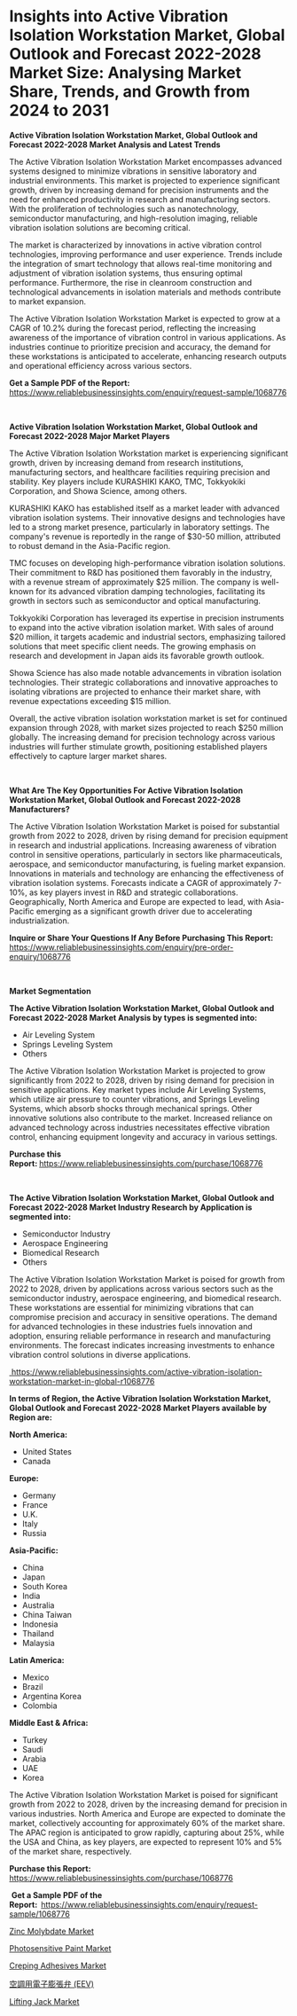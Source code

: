 <p><h1>Insights into Active Vibration Isolation Workstation Market, Global Outlook and Forecast 2022-2028 Market Size: Analysing Market Share, Trends, and Growth from 2024 to 2031</h1></p><p><strong>Active Vibration Isolation Workstation Market, Global Outlook and Forecast 2022-2028 Market Analysis and Latest Trends</strong></p>
<p><p>The Active Vibration Isolation Workstation Market encompasses advanced systems designed to minimize vibrations in sensitive laboratory and industrial environments. This market is projected to experience significant growth, driven by increasing demand for precision instruments and the need for enhanced productivity in research and manufacturing sectors. With the proliferation of technologies such as nanotechnology, semiconductor manufacturing, and high-resolution imaging, reliable vibration isolation solutions are becoming critical.</p><p>The market is characterized by innovations in active vibration control technologies, improving performance and user experience. Trends include the integration of smart technology that allows real-time monitoring and adjustment of vibration isolation systems, thus ensuring optimal performance. Furthermore, the rise in cleanroom construction and technological advancements in isolation materials and methods contribute to market expansion.</p><p>The Active Vibration Isolation Workstation Market is expected to grow at a CAGR of 10.2% during the forecast period, reflecting the increasing awareness of the importance of vibration control in various applications. As industries continue to prioritize precision and accuracy, the demand for these workstations is anticipated to accelerate, enhancing research outputs and operational efficiency across various sectors.</p></p>
<p><strong>Get a Sample PDF of the Report:&nbsp;</strong> <a href="https://www.reliablebusinessinsights.com/enquiry/request-sample/1068776">https://www.reliablebusinessinsights.com/enquiry/request-sample/1068776</a></p>
<p>&nbsp;</p>
<p><strong>Active Vibration Isolation Workstation Market, Global Outlook and Forecast 2022-2028 Major Market Players</strong></p>
<p><p>The Active Vibration Isolation Workstation market is experiencing significant growth, driven by increasing demand from research institutions, manufacturing sectors, and healthcare facilities requiring precision and stability. Key players include KURASHIKI KAKO, TMC, Tokkyokiki Corporation, and Showa Science, among others.</p><p>KURASHIKI KAKO has established itself as a market leader with advanced vibration isolation systems. Their innovative designs and technologies have led to a strong market presence, particularly in laboratory settings. The company's revenue is reportedly in the range of $30-50 million, attributed to robust demand in the Asia-Pacific region.</p><p>TMC focuses on developing high-performance vibration isolation solutions. Their commitment to R&D has positioned them favorably in the industry, with a revenue stream of approximately $25 million. The company is well-known for its advanced vibration damping technologies, facilitating its growth in sectors such as semiconductor and optical manufacturing.</p><p>Tokkyokiki Corporation has leveraged its expertise in precision instruments to expand into the active vibration isolation market. With sales of around $20 million, it targets academic and industrial sectors, emphasizing tailored solutions that meet specific client needs. The growing emphasis on research and development in Japan aids its favorable growth outlook.</p><p>Showa Science has also made notable advancements in vibration isolation technologies. Their strategic collaborations and innovative approaches to isolating vibrations are projected to enhance their market share, with revenue expectations exceeding $15 million.</p><p>Overall, the active vibration isolation workstation market is set for continued expansion through 2028, with market sizes projected to reach $250 million globally. The increasing demand for precision technology across various industries will further stimulate growth, positioning established players effectively to capture larger market shares.</p></p>
<p>&nbsp;</p>
<p><strong>What Are The Key Opportunities For Active Vibration Isolation Workstation Market, Global Outlook and Forecast 2022-2028 Manufacturers?</strong></p>
<p><p>The Active Vibration Isolation Workstation Market is poised for substantial growth from 2022 to 2028, driven by rising demand for precision equipment in research and industrial applications. Increasing awareness of vibration control in sensitive operations, particularly in sectors like pharmaceuticals, aerospace, and semiconductor manufacturing, is fueling market expansion. Innovations in materials and technology are enhancing the effectiveness of vibration isolation systems. Forecasts indicate a CAGR of approximately 7-10%, as key players invest in R&D and strategic collaborations. Geographically, North America and Europe are expected to lead, with Asia-Pacific emerging as a significant growth driver due to accelerating industrialization.</p></p>
<p><strong>Inquire or Share Your Questions If Any Before Purchasing This Report:</strong> <a href="https://www.reliablebusinessinsights.com/enquiry/pre-order-enquiry/1068776">https://www.reliablebusinessinsights.com/enquiry/pre-order-enquiry/1068776</a></p>
<p>&nbsp;</p>
<p><strong>Market Segmentation</strong></p>
<p><strong>The Active Vibration Isolation Workstation Market, Global Outlook and Forecast 2022-2028 Market Analysis by types is segmented into:</strong></p>
<p><ul><li>Air Leveling System</li><li>Springs Leveling System</li><li>Others</li></ul></p>
<p><p>The Active Vibration Isolation Workstation Market is projected to grow significantly from 2022 to 2028, driven by rising demand for precision in sensitive applications. Key market types include Air Leveling Systems, which utilize air pressure to counter vibrations, and Springs Leveling Systems, which absorb shocks through mechanical springs. Other innovative solutions also contribute to the market. Increased reliance on advanced technology across industries necessitates effective vibration control, enhancing equipment longevity and accuracy in various settings.</p></p>
<p><strong>Purchase this Report:&nbsp;</strong><a href="https://www.reliablebusinessinsights.com/purchase/1068776">https://www.reliablebusinessinsights.com/purchase/1068776</a></p>
<p>&nbsp;</p>
<p><strong>The Active Vibration Isolation Workstation Market, Global Outlook and Forecast 2022-2028 Market Industry Research by Application is segmented into:</strong></p>
<p><ul><li>Semiconductor Industry</li><li>Aerospace Engineering</li><li>Biomedical Research</li><li>Others</li></ul></p>
<p><p>The Active Vibration Isolation Workstation Market is poised for growth from 2022 to 2028, driven by applications across various sectors such as the semiconductor industry, aerospace engineering, and biomedical research. These workstations are essential for minimizing vibrations that can compromise precision and accuracy in sensitive operations. The demand for advanced technologies in these industries fuels innovation and adoption, ensuring reliable performance in research and manufacturing environments. The forecast indicates increasing investments to enhance vibration control solutions in diverse applications.</p></p>
<p><a href="https://www.reliablebusinessinsights.com/active-vibration-isolation-workstation-market-in-global-r1068776">&nbsp;https://www.reliablebusinessinsights.com/active-vibration-isolation-workstation-market-in-global-r1068776</a></p>
<p><strong>In terms of Region, the Active Vibration Isolation Workstation Market, Global Outlook and Forecast 2022-2028 Market Players available by Region are:</strong></p>
<p>
    <p> <strong> North America: </strong>
        <ul>
            <li>United States</li>
            <li>Canada</li>
        </ul>
        </p> 
    <p> <strong> Europe: </strong>
        <ul>
            <li>Germany</li>
            <li>France</li>
            <li>U.K.</li>
            <li>Italy</li>
            <li>Russia</li>
        </ul>
        </p> 
    <p> <strong> Asia-Pacific: </strong>
        <ul>
            <li>China</li>
            <li>Japan</li>
            <li>South Korea</li>
            <li>India</li>
            <li>Australia</li>
            <li>China Taiwan</li>
            <li>Indonesia</li>
            <li>Thailand</li>
            <li>Malaysia</li>
        </ul>
        </p> 
    <p> <strong> Latin America: </strong>
        <ul>
            <li>Mexico</li>
            <li>Brazil</li>
            <li>Argentina Korea</li>
            <li>Colombia</li>
        </ul>
        </p> 
    <p> <strong> Middle East & Africa: </strong>
        <ul>
            <li>Turkey</li>
            <li>Saudi</li>
            <li>Arabia</li>
            <li>UAE</li>
            <li>Korea</li>
        </ul>
    </p>
    </p>
<p><p>The Active Vibration Isolation Workstation Market is poised for significant growth from 2022 to 2028, driven by the increasing demand for precision in various industries. North America and Europe are expected to dominate the market, collectively accounting for approximately 60% of the market share. The APAC region is anticipated to grow rapidly, capturing about 25%, while the USA and China, as key players, are expected to represent 10% and 5% of the market share, respectively.</p></p>
<p><strong>Purchase this Report: </strong><a href="https://www.reliablebusinessinsights.com/purchase/1068776">https://www.reliablebusinessinsights.com/purchase/1068776</a></p>
<p>&nbsp;<strong>Get a Sample PDF of the Report:&nbsp;&nbsp;</strong><a href="https://www.reliablebusinessinsights.com/enquiry/request-sample/1068776">https://www.reliablebusinessinsights.com/enquiry/request-sample/1068776</a></p>
<p><strong></strong></p>
<p><p><a href="https://issuu.com/reportprime-2/docs/zinc-molybdate-market-size-2030.ppt_d718072463ea5e">Zinc Molybdate Market</a></p><p><a href="https://issuu.com/reportprime-2/docs/photosensitive-paint-market-size-20_f6a6a4808c30fa">Photosensitive Paint Market</a></p><p><a href="https://medium.com/@fredyyunianto_89084/the-creping-adhesives-market-has-witnessed-significant-growth-in-recent-years-and-this-trend-is-5b8e011f4251">Creping Adhesives Market</a></p><p><a href="https://medium.com/@manuelmann1976/air-conditioning-electronic-expansion-valves-eev-market-%E3%81%AF-%E3%82%B3%E3%82%B9%E3%83%88%E7%AE%A1%E7%90%86%E3%81%A8%E5%8A%B9%E7%8E%87%E5%90%91%E4%B8%8A%E3%82%92%E5%84%AA%E5%85%88%E3%81%97%E3%81%BE%E3%81%99-037b83a676c1">空調用電子膨張弁 (EEV)</a></p><p><a href="https://www.linkedin.com/pulse/lifting-jack-market-global-regional-analysis-focus-region-wupjf?trackingId=jX1ifpiXQKCV%2Fskaq6ssMQ%3D%3D">Lifting Jack Market</a></p></p>